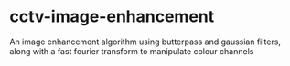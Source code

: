 # cctv-image-enhancement
An image enhancement algorithm using butterpass and gaussian filters, along with a fast fourier transform to manipulate colour channels
